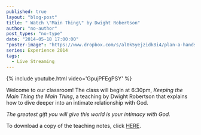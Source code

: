 ```yaml
---
published: true
layout: "blog-post"
title: " Watch \"Main Thing\" by Dwight Robertson"
author: "no-author"
post_types: "no-type"
date: "2014-05-18 17:00:00"
"poster-image": "https://www.dropbox.com/s/al0k5yejzidk8i4/plan-a-hands.jpeg"
series: Experience 2014
tags: 
  - Live Streaming
---
```


{% include youtube.html video='GpujPFEgPSY' %}

Welcome to our classroom! The class will begin at 6:30pm, *Keeping the Main Thing the Main Thing*, a teaching by Dwight Robertson that explains how to dive deeper into an intimate relationship with God.

*The greatest gift you will give this world is your intimacy with God.*

To download a copy of the teaching notes, click <a href="https://www.dropbox.com/s/mlgdhiig893w486/Dwight%20Robertson%20-%20Main%20Thing.pdf" target="_blank">HERE</a>.